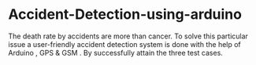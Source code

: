 # Accident-Detection-using-arduino
The death rate by accidents are more than cancer. To solve this particular issue a user-friendly accident detection system is done with the help of Arduino , GPS &amp; GSM . By successfully attain the three test cases.
